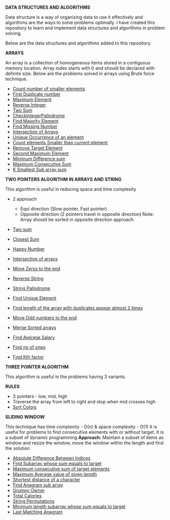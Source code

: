 **DATA STRUCTURES AND ALGORITHMS**

Data structure is a way of organizing data to use it effectively and algorithms are the ways to solve problems optimally.
I have created this repository to learn and implement data structures and algorithms in problem solving.

Below are the data structures and algorithms added to this repository.

**ARRAYS**

An array is a collection of homogeneous items stored in a contiguous memory location.
Array index starts with 0 and should be declared with definite size.
Below are the problems solved in arrays using Brute force technique.

* [Count number of smaller elements](https://github.com/VidhyaSankaranarayanan/DS-Algo-SelfPractice/blob/main/BruteForce/CountingElements.java)
* [First Duplicate number](https://github.com/VidhyaSankaranarayanan/DS-Algo-SelfPractice/blob/main/BruteForce/FirstDuplicateNumber.java)
* [Maximum Element](https://github.com/VidhyaSankaranarayanan/DS-Algo-SelfPractice/blob/main/BruteForce/MaximumElement.java)
* [Reverse Integer](https://github.com/VidhyaSankaranarayanan/DS-Algo-SelfPractice/blob/main/BruteForce/ReverseInteger.java)
* [Two Sum](https://github.com/VidhyaSankaranarayanan/DS-Algo-SelfPractice/blob/main/BruteForce/TwoSum.java)
* [CheckIntegerPalindrome](https://github.com/VidhyaSankaranarayanan/DS-Algo-SelfPractice/blob/main/BruteForce/CheckPalindrome.java)
* [Find Majority Element](https://github.com/VidhyaSankaranarayanan/DS-Algo-SelfPractice/blob/main/BruteForce/FindMajorityElement.java)
* [Find Missing Number](https://github.com/VidhyaSankaranarayanan/DS-Algo-SelfPractice/blob/main/BruteForce/FindMissingNumber.java)
* [Intersection of Arrays](https://github.com/VidhyaSankaranarayanan/DS-Algo-SelfPractice/blob/main/BruteForce/IntersectionOfArrays.java)
* [Unique Occurrence of an element](https://github.com/VidhyaSankaranarayanan/DS-Algo-SelfPractice/blob/main/BruteForce/UniqueOccurrence.java)
* [Count elements Smaller than current element](https://github.com/VidhyaSankaranarayanan/DS-Algo-SelfPractice/blob/main/BruteForce/NumbersSmallerThanCurrentElement.java)
* [Remove Target Element](https://github.com/VidhyaSankaranarayanan/DS-Algo-SelfPractice/blob/main/BruteForce/RemoveTargetElement.java)
* [Second Maximum Element](https://github.com/VidhyaSankaranarayanan/DS-Algo-SelfPractice/blob/main/BruteForce/SecondMaxElement.java)
* [Minimum Difference sum](https://github.com/VidhyaSankaranarayanan/DS-Algo-SelfPractice/blob/main/BruteForce/MinimumDifferenceSum.java)
* [Maximum Consecutive Sum](https://github.com/VidhyaSankaranarayanan/DS-Algo-SelfPractice/blob/main/BruteForce/MaxConsecutiveSum.java)
* [K Smallest Sub array sum](https://github.com/VidhyaSankaranarayanan/DS-Algo-SelfPractice/blob/main/BruteForce/KSmallestSubarraySum.java) 


**TWO POINTERS ALGORITHM IN ARRAYS AND STRING**

This algorithm is useful in reducing space and time complexity
* 2 approach
  * Equi direction (Slow pointer, Fast pointer)
  * Opposite direction (2 pointers travel in opposite direction)
    Note: Array should be sorted in opposite direction approach
    
* [Two sum](https://github.com/VidhyaSankaranarayanan/DS-Algo-SelfPractice/blob/main/Two%20Pointers/TwoSum.java)
* [Closest Sum](https://github.com/VidhyaSankaranarayanan/DS-Algo-SelfPractice/blob/main/Two%20Pointers/ClosestSum.java)
* [Happy Number](https://github.com/VidhyaSankaranarayanan/DS-Algo-SelfPractice/blob/main/Two%20Pointers/HappyNumber.java)
* [Intersection of arrays](https://github.com/VidhyaSankaranarayanan/DS-Algo-SelfPractice/blob/main/Two%20Pointers/IntersectionOfArrays.java)
* [Move Zeros to the end](https://github.com/VidhyaSankaranarayanan/DS-Algo-SelfPractice/blob/main/Two%20Pointers/MoveZerosToTheEnd.java)
* [Reverse String](https://github.com/VidhyaSankaranarayanan/DS-Algo-SelfPractice/blob/main/Two%20Pointers/ReverseString.java)
* [String Palindrome](https://github.com/VidhyaSankaranarayanan/DS-Algo-SelfPractice/blob/main/Two%20Pointers/StringPalindrome.java)
* [Find Unique Element](https://github.com/VidhyaSankaranarayanan/DS-Algo-SelfPractice/blob/main/Two%20Pointers/UniqueElement.java)
* [Find length of the array with duplicates appear atmost 2 times](https://github.com/VidhyaSankaranarayanan/DS-Algo-SelfPractice/blob/main/Two%20Pointers/DuplicatesAppearAtmost2Times.java)
* [Move Odd numbers to the end](https://github.com/VidhyaSankaranarayanan/DS-Algo-SelfPractice/blob/main/Two%20Pointers/MoveOddNumbers.java)
* [Merge Sorted arrays](https://github.com/VidhyaSankaranarayanan/DS-Algo-SelfPractice/blob/main/Two%20Pointers/MergeSortedArrays.java)
* [Find Average Salary](https://github.com/VidhyaSankaranarayanan/DS-Algo-SelfPractice/blob/main/Two%20Pointers/AverageSalary.java)
* [Find no of ones](https://github.com/VidhyaSankaranarayanan/DS-Algo-SelfPractice/blob/main/Two%20Pointers/FindNoOfOnes.java)
* [Find Kth factor](https://github.com/VidhyaSankaranarayanan/DS-Algo-SelfPractice/blob/main/Two%20Pointers/FindKthFactor.java)


**THREE POINTER ALGORITHM**

This algorithm is useful in the problems having 3 variants. 

**RULES**
  * 3 pointers - low, mid, high
  * Traverse the array from left to right and stop when mid crosses high
  * [Sort Colors](https://github.com/VidhyaSankaranarayanan/DS-Algo-SelfPractice/blob/main/Two%20Pointers/SortColors.java)


**SLIDING WINDOW**

This technique has time complexity - O(n) & space complexity - O(1)
It is useful for problems to find consecutive elements with or without target.
It is a subset of dynamic programming
**Approach:** Maintain a subset of items as window and resize the window, move the window within the length and find the solution

* [Absolute Difference Between Indices](https://github.com/VidhyaSankaranarayanan/DS-Algo-SelfPractice/blob/main/SlidingWindow/AbsoluteDifference.java)
* [Find Subarray whose sum equals to target](https://github.com/VidhyaSankaranarayanan/DS-Algo-SelfPractice/blob/main/SlidingWindow/FindSubArray.java)
* [Maximum consecutive sum of target elements](https://github.com/VidhyaSankaranarayanan/DS-Algo-SelfPractice/blob/main/SlidingWindow/MaxSum.java)
* [Maximum Average value of given length](https://github.com/VidhyaSankaranarayanan/DS-Algo-SelfPractice/blob/main/SlidingWindow/MaximumAverageSubArray.java)
* [Shortest distance of a character](https://github.com/VidhyaSankaranarayanan/DS-Algo-SelfPractice/blob/main/SlidingWindow/ShortestDistanceOfACharacter.java)
* [Find Anagram sub array](https://github.com/VidhyaSankaranarayanan/DS-Algo-SelfPractice/blob/main/SlidingWindow/FindAnagrams.java)
* [Grumpy Owner](https://github.com/VidhyaSankaranarayanan/DS-Algo-SelfPractice/blob/main/SlidingWindow/GrumpyOwner_SlidingWindow.java)
* [Total Calories](https://github.com/VidhyaSankaranarayanan/DS-Algo-SelfPractice/blob/main/SlidingWindow/TotalCaloriesSlidingWindow.java)
* [String Permutations](https://github.com/VidhyaSankaranarayanan/DS-Algo-SelfPractice/blob/main/SlidingWindow/StringPermutation.java)
* [Minimum length subarray whose sum equals to target](https://github.com/VidhyaSankaranarayanan/DS-Algo-SelfPractice/blob/main/SlidingWindow/MinimumSizeSubArraySum.java)
* [Last Matching Anagram](https://github.com/VidhyaSankaranarayanan/DS-Algo-SelfPractice/blob/main/SlidingWindow/LastMatchingAnagram.java)

